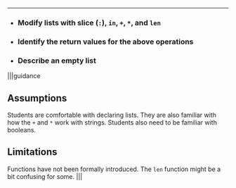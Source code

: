 ----------

* ### Modify lists with slice (`:`), `in`, `+`, `*`, and `len`
* ### Identify the return values for the above operations
* ### Describe an empty list

|||guidance
## Assumptions
Students are comfortable with declaring lists. They are also familiar with how the `+` and `*` work with strings. Students also need to be familiar with booleans.

## Limitations
Functions have not been formally introduced. The `len` function might be a bit confusing for some.
|||